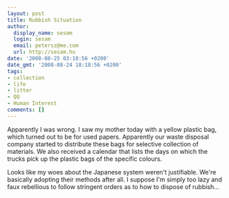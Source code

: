 ```yaml
---
layout: post
title: Rubbish Situation
author:
  display_name: sesam
  login: sesam
  email: petersz@me.com
  url: http://sesam.hu
date: '2008-08-25 03:18:56 +0200'
date_gmt: '2008-08-24 18:18:56 +0200'
tags:
- collection
- life
- litter
- QQ
- Human Interest
comments: []
---
```


Apparently I was wrong. I saw my mother today with a yellow plastic bag, which turned out to be for used papers. Apparently our waste disposal company started to distribute these bags for selective collection of materials. We also received a calendar that lists the days on which the trucks pick up the plastic bags of the specific colours.

Looks like my woes about the Japanese system weren't justifiable. We're basically adopting their methods after all. I suppose I'm simply too lazy and faux rebellious to follow stringent orders as to how to dispose of rubbish...
